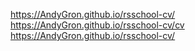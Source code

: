 https://AndyGron.github.io/rsschool-cv/
https://AndyGron.github.io/rsschool-cv/cv
https://AndyGron.github.io/rsschool-cv/
